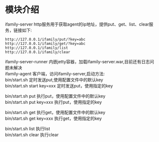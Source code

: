 

# 模块介绍
ifamily-server http服务用于获取agent的ip地址，提供put、get、list、clear服务，链接如下:  
```
http://127.0.0.1/ifamily/put/?key=abc
http://127.0.0.1/ifamily/get/?key=abc
http://127.0.0.1/ifamily/list
http://127.0.0.1/ifamily/clear
```

ifamily-server-runner 内嵌jetty容器，加载ifamily-server.war,目前还有日志问题未解决    
ifamily-agent 客户端，访问ifamily-server,启动方法:  
bin/start.sh 定时发送put,使用配置文件中的默认key  
bin/start.sh start key=xxx 定时发送put，使用指定的key  

bin/start.sh put 执行put，使用配置文件中的默认key  
bin/start.sh put key=xxx  执行put，使用指定的key  

bin/start.sh get 执行get，使用配置文件中的默认key  
bin/start.sh get key=xxx 执行get，使用指定的key  

bin/start.sh list 执行list  
bin/start.sh clear 执行clear  
